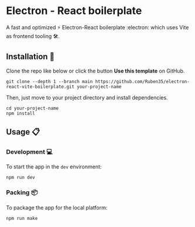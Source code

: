 # Electron - React boilerplate

A fast and optimized ⚡️ Electron-React boilerplate :electron: which uses Vite as frontend tooling 🛠️.

## Installation :wrench:

Clone the repo like below or click the button **Use this template** on GitHub.
```
git clone --depth 1 --branch main https://github.com/Ruben35/electron-react-vite-boilerplate.git your-project-name
```

Then, just move to your project directory and install dependencies.
```
cd your-project-name
npm install
```

## Usage :clipboard:
### Development :computer:
To start the app in the `dev` environment:
```
npm run dev
```
### Packing :package:
To package the app for the local platform:
```
npm run make
```
